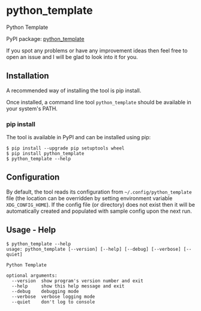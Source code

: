 # python_template
Python Template

PyPI package: [python_template](https://pypi.python.org/pypi/python_template)

If you spot any problems or have any improvement ideas then feel free to open
an issue and I will be glad to look into it for you.

## Installation
A recommended way of installing the tool is pip install.

Once installed, a command line tool `python_template` should be available in your
system's PATH.

### pip install
The tool is available in PyPI and can be installed using pip:
```
$ pip install --upgrade pip setuptools wheel
$ pip install python_template
$ python_template --help
```

## Configuration
By default, the tool reads its configuration from `~/.config/python_template` file (the
location can be overridden by setting environment variable `XDG_CONFIG_HOME`).
If the config file (or directory) does not exist then it will be automatically
created and populated with sample config upon the next run.

## Usage - Help
```
$ python_template --help
usage: python_template [--version] [--help] [--debug] [--verbose] [--quiet]

Python Template

optional arguments:
  --version  show program's version number and exit
  --help     show this help message and exit
  --debug    debugging mode
  --verbose  verbose logging mode
  --quiet    don't log to console
```